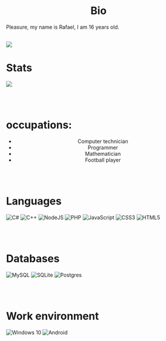 <h1 align="center"> Bio </h1>

<p>Pleasure, my name is Rafael, I am 16 years old.</p>
<br/>

<img src="https://i.ibb.co/HtjbnCt/5ed404b97ad95cae88a20b322faf2761.gif"/>

# Stats
<img src="https://camo.githubusercontent.com/78e727843e7d7accb49c37b430867da407c6e3bfb9f440404f0fb30d5a8e29ba/68747470733a2f2f6769746875622d726561646d652d73746174732e76657263656c2e6170702f6170693f757365726e616d653d41746f6d53637269707426636f756e745f707269766174653d74727565267468656d653d626c75656265727279"/>

<br><br>

# occupations:
<ul align="center">
<li>Computer technician</li>
<li>Programmer</li>
<li>Mathematician</li>
<li>Football player</li>
</ul>
<br><br>

# Languages
<span>
<img alt="C#" src="https://img.shields.io/badge/c%23%20-%23239120.svg?&style=for-the-badge&logo=c-sharp&logoColor=white"/>
<img alt="C++" src="https://img.shields.io/badge/c++%20-%2300599C.svg?&style=for-the-badge&logo=c%2B%2B&ogoColor=white"/>
<img alt="NodeJS" src="https://img.shields.io/badge/node.js%20-%2343853D.svg?&style=for-the-badge&logo=node.js&logoColor=white"/>
<img alt="PHP" src="https://img.shields.io/badge/php-%23777BB4.svg?&style=for-the-badge&logo=php&logoColor=white"/>
<img alt="JavaScript" src="https://img.shields.io/badge/javascript%20-%23323330.svg?&style=for-the-badge&logo=javascript&logoColor=%23F7DF1E"/>
<img alt="CSS3" src="https://img.shields.io/badge/css3%20-%231572B6.svg?&style=for-the-badge&logo=css3&logoColor=white"/>
<img alt="HTML5" src="https://img.shields.io/badge/html5%20-%23E34F26.svg?&style=for-the-badge&logo=html5&logoColor=white"/>
</span>

<br><br>
# Databases
<span>
<img alt="MySQL" src="https://img.shields.io/badge/mysql-%2300f.svg?&style=for-the-badge&logo=mysql&logoColor=white"/>
<img alt="SQLite" src ="https://img.shields.io/badge/sqlite-%2307405e.svg?&style=for-the-badge&logo=sqlite&logoColor=white"/>
<img alt="Postgres" src ="https://img.shields.io/badge/postgres-%23316192.svg?&style=for-the-badge&logo=postgresql&logoColor=white"/>
</span>

<br><br>
# Work environment
<span>
<img alt="Windows 10" src="https://img.shields.io/badge/Windows-0078D6?style=for-the-badge&logo=windows&logoColor=white"/>
<img alt="Android" src="https://img.shields.io/badge/Android-3DDC84?style=for-the-badge&logo=android&logoColor=white"/>
</span>
<br><br>
